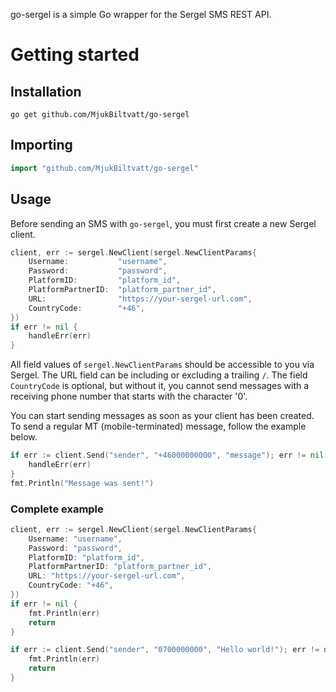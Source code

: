 go-sergel is a simple Go wrapper for the Sergel SMS REST API.
# Getting started
## Installation
```shell
go get github.com/MjukBiltvatt/go-sergel 
```
## Importing
```go
import "github.com/MjukBiltvatt/go-sergel"
```
## Usage
Before sending an SMS with `go-sergel`, you must first create a new Sergel client.
```go
client, err := sergel.NewClient(sergel.NewClientParams{
    Username:           "username",
    Password:           "password", 
    PlatformID:         "platform_id",
    PlatformPartnerID:  "platform_partner_id",
    URL:                "https://your-sergel-url.com",
    CountryCode:        "+46",
})
if err != nil {
    handleErr(err)
}
```
All field values of `sergel.NewClientParams` should be accessible to you via Sergel. The URL field can be including or excluding a trailing `/`. The field `CountryCode` is optional, but without it, you cannot send messages with a receiving phone number that starts with the character '0'.

You can start sending messages as soon as your client has been created. To send a regular MT (mobile-terminated) message, follow the example below.

```go
if err := client.Send("sender", "+46000000000", "message"); err != nil {
    handleErr(err)
}
fmt.Println("Message was sent!")
```

### Complete example
```go
client, err := sergel.NewClient(sergel.NewClientParams{
    Username: "username",
    Password: "password", 
    PlatformID: "platform_id",
    PlatformPartnerID: "platform_partner_id",
    URL: "https://your-sergel-url.com",
    CountryCode: "+46",
})
if err != nil {
    fmt.Println(err)
    return
}

if err := client.Send("sender", "0700000000", "Hello world!"); err != nil {
    fmt.Println(err)
    return
}
```